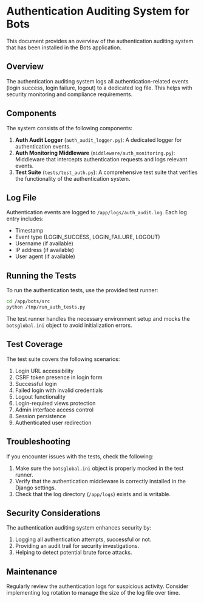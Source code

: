 # Authentication Auditing System for Bots

This document provides an overview of the authentication auditing system that has been installed in the Bots application.

## Overview

The authentication auditing system logs all authentication-related events (login success, login failure, logout) to a dedicated log file. This helps with security monitoring and compliance requirements.

## Components

The system consists of the following components:

1. **Auth Audit Logger** (`auth_audit_logger.py`): A dedicated logger for authentication events.
2. **Auth Monitoring Middleware** (`middleware/auth_monitoring.py`): Middleware that intercepts authentication requests and logs relevant events.
3. **Test Suite** (`tests/test_auth.py`): A comprehensive test suite that verifies the functionality of the authentication system.

## Log File

Authentication events are logged to `/app/logs/auth_audit.log`. Each log entry includes:

- Timestamp
- Event type (LOGIN_SUCCESS, LOGIN_FAILURE, LOGOUT)
- Username (if available)
- IP address (if available)
- User agent (if available)

## Running the Tests

To run the authentication tests, use the provided test runner:

```bash
cd /app/bots/src
python /tmp/run_auth_tests.py
```

The test runner handles the necessary environment setup and mocks the `botsglobal.ini` object to avoid initialization errors.

## Test Coverage

The test suite covers the following scenarios:

1. Login URL accessibility
2. CSRF token presence in login form
3. Successful login
4. Failed login with invalid credentials
5. Logout functionality
6. Login-required views protection
7. Admin interface access control
8. Session persistence
9. Authenticated user redirection

## Troubleshooting

If you encounter issues with the tests, check the following:

1. Make sure the `botsglobal.ini` object is properly mocked in the test runner.
2. Verify that the authentication middleware is correctly installed in the Django settings.
3. Check that the log directory (`/app/logs`) exists and is writable.

## Security Considerations

The authentication auditing system enhances security by:

1. Logging all authentication attempts, successful or not.
2. Providing an audit trail for security investigations.
3. Helping to detect potential brute force attacks.

## Maintenance

Regularly review the authentication logs for suspicious activity. Consider implementing log rotation to manage the size of the log file over time.
